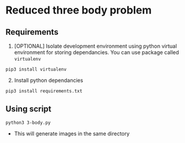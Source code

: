 # Reduced three body problem

## Requirements

1. [OPTIONAL] Isolate development environment using python virtual environment for storing dependancies. You can use package called `virtualenv`
```
pip3 install virtualenv
```

2. Install python dependancies
```
pip3 install requirements.txt
```

## Using script

```
python3 3-body.py
```

- This will generate images in the same directory
